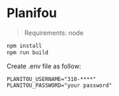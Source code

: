 # Planifou

> Requirements: node

```bash
npm install
npm run build
```

Create .env file as follow:
```
PLANITOU_USERNAME="310-****"
PLANITOU_PASSWORD="your password"
```